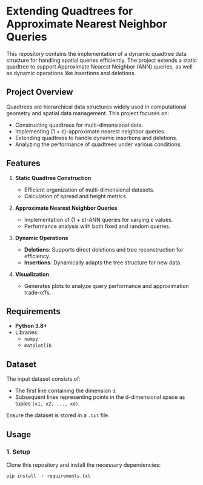 # Extending Quadtrees for Approximate Nearest Neighbor Queries

This repository contains the implementation of a dynamic quadtree data structure for handling spatial queries efficiently. The project extends a static quadtree to support Approximate Nearest Neighbor (ANN) queries, as well as dynamic operations like insertions and deletions.

## Project Overview

Quadtrees are hierarchical data structures widely used in computational geometry and spatial data management. This project focuses on:

- Constructing quadtrees for multi-dimensional data.
- Implementing (1 + ε)-approximate nearest neighbor queries.
- Extending quadtrees to handle dynamic insertions and deletions.
- Analyzing the performance of quadtrees under various conditions.

## Features

1. **Static Quadtree Construction**
   - Efficient organization of multi-dimensional datasets.
   - Calculation of spread and height metrics.

2. **Approximate Nearest Neighbor Queries**
   - Implementation of (1 + ε)-ANN queries for varying ε values.
   - Performance analysis with both fixed and random queries.

3. **Dynamic Operations**
   - **Deletions**: Supports direct deletions and tree reconstruction for efficiency.
   - **Insertions**: Dynamically adapts the tree structure for new data.

4. **Visualization**
   - Generates plots to analyze query performance and approximation trade-offs.

## Requirements

- **Python 3.8+**
- Libraries:
  - `numpy`
  - `matplotlib`

## Dataset

The input dataset consists of:
- The first line containing the dimension `d`.
- Subsequent lines representing points in the d-dimensional space as tuples `(x1, x2, ..., xd)`.

Ensure the dataset is stored in a `.txt` file.

## Usage

### 1. Setup

Clone this repository and install the necessary dependencies:
```bash
pip install -r requirements.txt
